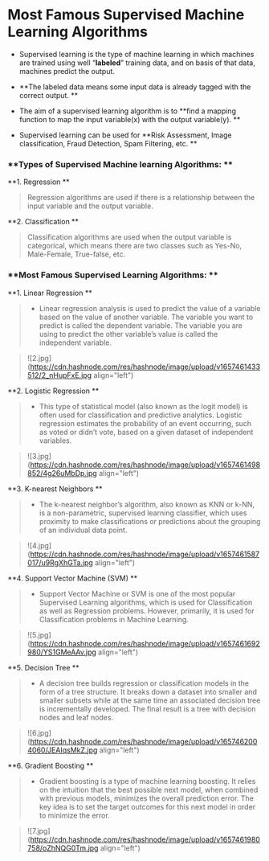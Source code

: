 # Most Famous Supervised Machine Learning Algorithms

- Supervised learning is the type of machine learning in which machines are trained using well “**labeled**” training data, and on basis of that data, machines predict the output.

- **The labeled data means some input data is already tagged with the correct output. **

- The aim of a supervised learning algorithm is to **find a mapping function to map the input variable(x) with the output variable(y). **

- Supervised learning can be used for **Risk Assessment, Image classification, Fraud Detection, Spam Filtering, etc. **

### **Types of Supervised Machine learning Algorithms: **

> 
**1. 
Regression **
> 
> Regression algorithms are used if there is a relationship between the input variable and the output variable.
> 
> 
**2.
Classification **
> 
> Classification algorithms are used when the output variable is categorical, which means there are two classes such as Yes-No, Male-Female, True-false, etc.


### **Most Famous Supervised Learning Algorithms: **


**1.  Linear Regression **

> - Linear regression analysis is used to predict the value of a variable based on the value of another variable. The variable you want to predict is called the dependent variable. The variable you are using to predict the other variable’s value is called the independent variable.


> ![2.jpg](https://cdn.hashnode.com/res/hashnode/image/upload/v1657461433512/2_nHupFxE.jpg align="left")




**2. Logistic Regression **

> - This type of statistical model (also known as the logit model) is often used for classification and predictive analytics. Logistic regression estimates the probability of an event occurring, such as voted or didn’t vote, based on a given dataset of independent variables.


> ![3.jpg](https://cdn.hashnode.com/res/hashnode/image/upload/v1657461498852/4g26uMbDp.jpg align="left")


**3. K-nearest Neighbors **

> - The k-nearest neighbor’s algorithm, also known as KNN or k-NN, is a non-parametric, supervised learning classifier, which uses proximity to make classifications or predictions about the grouping of an individual data point.


> ![4.jpg](https://cdn.hashnode.com/res/hashnode/image/upload/v1657461587017/u9RgXhGTa.jpg align="left")


**4. Support Vector Machine (SVM) **

> - Support Vector Machine or SVM is one of the most popular Supervised Learning algorithms, which is used for Classification as well as Regression problems. However, primarily, it is used for Classification problems in Machine Learning.


> ![5.jpg](https://cdn.hashnode.com/res/hashnode/image/upload/v1657461692980/YS1GMeAAv.jpg align="left")


**5. Decision Tree **

> - A decision tree builds regression or classification models in the form of a tree structure. It breaks down a dataset into smaller and smaller subsets while at the same time an associated decision tree is incrementally developed. The final result is a tree with decision nodes and leaf nodes.


> ![6.jpg](https://cdn.hashnode.com/res/hashnode/image/upload/v1657462004060/JEAIqsMkZ.jpg align="left")


**6. Gradient Boosting **

> - Gradient boosting is a type of machine learning boosting. It relies on the intuition that the best possible next model, when combined with previous models, minimizes the overall prediction error. The key idea is to set the target outcomes for this next model in order to minimize the error.


> ![7.jpg](https://cdn.hashnode.com/res/hashnode/image/upload/v1657461980758/oZhNQG0Tm.jpg align="left")






